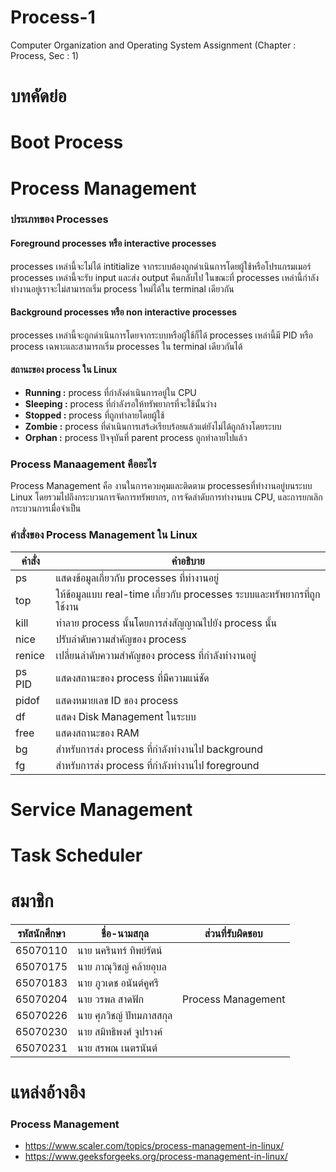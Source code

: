 # Process-1
Computer Organization and Operating System Assignment (Chapter : Process, Sec : 1)

# บทคัดย่อ
# Boot Process
# Process Management
### ประเภทของ Processes
#### Foreground processes หรือ interactive processes
processes เหล่านี้จะไม่ได้ intitialize จากระบบต้องถูกดำเนินการโดยผู้ใช้หรือโปรแกรมเมอร์ processes เหล่านี้จะรับ input และส่ง output คืนกลับไป ในขณะที่ processes เหล่านี้กำลังทำงานอยู่เราจะไม่สามารถเริ่ม process ใหม่ได้ใน terminal เดียวกัน
#### Background processes หรือ non interactive processes
processes เหล่านี้จะถูกดำเนินการโดยจากระบบหรือผู้ใช้ก็ได้ processes เหล่านี้มี PID หรือ process เฉพาะและสามารถเริ่ม processes ใน terminal เดียวกันได้
#### สถานะของ process ใน Linux
- **Running :** process ที่กำลังดำเนินการอยู่ใน CPU
- **Sleeping :** process ที่กำลังรอให้ทรัพยากรที่จะใช้นั้นว่าง
- **Stopped :** process ที่ถูกทำลายโดยผู้ใช้
- **Zombie :** process ที่ดำเนินการเสร้๗เรียบร้อยแล้วแต่ยังไม่ได้ถูกล้างโดยระบบ
- **Orphan :** process ปัจจุบันที่ parent process ถูกทำลายไปแล้ว
### Process Manaagement คืออะไร
Process Management คือ งานในการควบคุมและติดตาม processesที่ทำงานอยู่บนระบบ Linux โดยรวมไปถึงกระบวนการจัดการทรัพยากร, การจัดลำดับการทำงานบน CPU, และการยกเลิกกระบวนการเมื่อจำเป็น
### คำสั่งของ Process Management ใน Linux
|คำสั่ง|คำอธิบาย|
|----|--------------|
|ps|แสดงข้อมูลเกี่ยวกับ processes ที่ทำงานอยู่|
|top|ให้ข้อมูลแบบ real-time เกี่ยวกับ processes ระบบและทรัพยากรที่ถูกใช้งาน|
|kill|ทำลาย process นั้นโดยการส่งสัญญาณไปยัง process นั้น|
|nice|ปรับลำดับความสำคัญของ process|
|renice|เปลี่ยนลำดับความสำคัญของ process ที่กำลังทำงานอยู่|
|ps PID|แสดงสถานะของ process ที่มีความแน่ชัด|
|pidof|แสดงหมายเลข ID ของ process|
|df|แสดง Disk Management ในระบบ|
|free|แสดงสถานะของ RAM|
|bg|สำหรับการส่ง process ที่กำลังทำงานไป background|
|fg|สำหรับการส่ง process ที่กำลังทำงานไป foreground|


# Service Management
# Task Scheduler

# สมาชิก
|รหัสนักศึกษา|ชื่อ-นามสกุล|ส่วนที่รับผิดชอบ|
|----------|---------------|-----------|
|65070110  |นาย นครินทร์  ทิพย์รัตน์|       |
|65070175  |นาย ภาณุวิชญ์  คล้ายอุบล|       |
|65070183  |นาย ภูวเดช  อนันต์คูศรี|       |
|65070204  |นาย วรพล  สาดฟัก|Process Management|
|65070226  |นาย ศุภวิชญ์  ปัทมภาสสกุล|       |
|65070230  |นาย สมิทธิพงศ์  จูปรางค์|       |
|65070231  |นาย สรพณ  เนตรนันต์|       |

# แหล่งอ้างอิง
### Process Management
- https://www.scaler.com/topics/process-management-in-linux/
- https://www.geeksforgeeks.org/process-management-in-linux/
